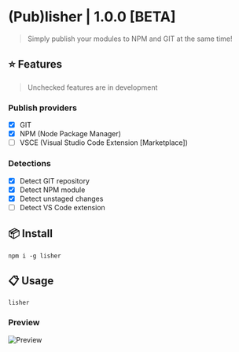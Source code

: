 # (Pub)lisher | 1.0.0 [BETA]

> Simply publish your modules to NPM and GIT at the same time!

## :star: Features

> Unchecked features are in development

### Publish providers

- [x] GIT
- [x] NPM (Node Package Manager)
- [ ] VSCE (Visual Studio Code Extension [Marketplace])

### Detections

- [x] Detect GIT repository
- [x] Detect NPM module
- [x] Detect unstaged changes
- [ ] Detect VS Code extension

## :package: Install

```command
npm i -g lisher
```

## :clipboard: Usage

```command
lisher
```

### Preview

![Preview](https://i.imgur.com/VBAh6Jb.gif)
